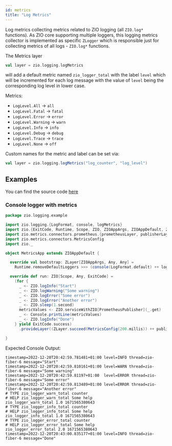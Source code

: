 ```yaml
---
id: metrics
title: "Log Metrics"
---
```


Log metrics collecting metrics related to ZIO logging (all `ZIO.log*` functions).
As ZIO core supporting multiple loggers, this logging metrics collector is implemented as specific `ZLogger`
which is responsible just for collecting metrics of all logs - `ZIO.log*` functions.

The Metrics layer

```scala
val layer = zio.logging.logMetrics
```

will add a default metric named `zio_logger_total` with the label `level` which will be
incremented for each log message with the value of `level` being the corresponding log level in lower case.

Metrics:

* `LogLevel.All` -> `all`
* `LogLevel.Fatal` -> `fatal`
* `LogLevel.Error` -> `error`
* `LogLevel.Warning` -> `warn`
* `LogLevel.Info` -> `info`
* `LogLevel.Debug` -> `debug`
* `LogLevel.Trace` -> `trace`
* `LogLevel.None` -> `off`

Custom names for the metric and label can be set via:

```scala
val layer = zio.logging.logMetrics("log_counter", "log_level")
```

## Examples

You can find the source
code [here](https://github.com/zio/zio-logging/tree/master/examples/src/main/scala/zio/logging/example)

### Console logger with metrics

[//]: # (TODO: make snippet type-checked using mdoc)

```scala
package zio.logging.example

import zio.logging.{LogFormat, console, logMetrics}
import zio.{ExitCode, Runtime, Scope, ZIO, ZIOAppArgs, ZIOAppDefault, ZLayer}
import zio.metrics.connectors.prometheus.{prometheusLayer, publisherLayer, PrometheusPublisher}
import zio.metrics.connectors.MetricsConfig
import zio._

object MetricsApp extends ZIOAppDefault {

  override val bootstrap: ZLayer[ZIOAppArgs, Any, Any] =
    Runtime.removeDefaultLoggers >>> (console(LogFormat.default) ++ logMetrics)

  override def run: ZIO[Scope, Any, ExitCode] =
    (for {
      _ <- ZIO.logInfo("Start")
      _ <- ZIO.logWarning("Some warning")
      _ <- ZIO.logError("Some error")
      _ <- ZIO.logError("Another error")
      _ <- ZIO.sleep(1.second)
      metricValues <- ZIO.serviceWithZIO[PrometheusPublisher](_.get)
      _ <- Console.printLine(metricValues)
      _ <- ZIO.logInfo("Done")
    } yield ExitCode.success)
      .provideLayer((ZLayer.succeed(MetricsConfig(200.millis)) ++ publisherLayer) >+> prometheusLayer)

}
```

Expected Console Output:

```
timestamp=2022-12-20T20:42:59.781481+01:00 level=INFO thread=zio-fiber-6 message="Start"
timestamp=2022-12-20T20:42:59.810161+01:00 level=WARN thread=zio-fiber-6 message="Some warning"
timestamp=2022-12-20T20:42:59.81197+01:00  level=ERROR thread=zio-fiber-6 message="Some error"
timestamp=2022-12-20T20:42:59.813489+01:00 level=ERROR thread=zio-fiber-6 message="Another error"
# TYPE zio_logger_warn_total counter
# HELP zio_logger_warn_total Some help
zio_logger_warn_total 1.0 1671565380643
# TYPE zio_logger_info_total counter
# HELP zio_logger_info_total Some help
zio_logger_info_total 1.0 1671565380643
# TYPE zio_logger_error_total counter
# HELP zio_logger_error_total Some help
zio_logger_error_total 2.0 1671565380643
timestamp=2022-12-20T20:43:00.835177+01:00 level=INFO thread=zio-fiber-6 message="Done"
```